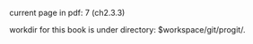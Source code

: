 current page in pdf: 7 (ch2.3.3)

workdir for this book is under directory: $workspace/git/progit/.
